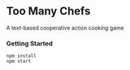 # Too Many Chefs
A text-based cooperative action cooking game

### Getting Started

```
npm install
npm start
```
